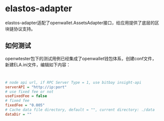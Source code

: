 # elastos-adapter

elastos-adapter适配了openwallet.AssetsAdapter接口，给应用提供了底层的区块链协议支持。

## 如何测试

openwtester包下的测试用例已经集成了openwallet钱包体系，创建conf文件，新建ELA.ini文件，编辑如下内容：

```ini


# node api url, if RPC Server Type = 1, use bitbay insight-api
serverAPI = "http://ip:port"
# use fixed fee or not
useFixedFee = false
# fixed fee
fixedFee = "0.005"
# Cache data file directory, default = "", current directory: ./data
dataDir = ""
```
